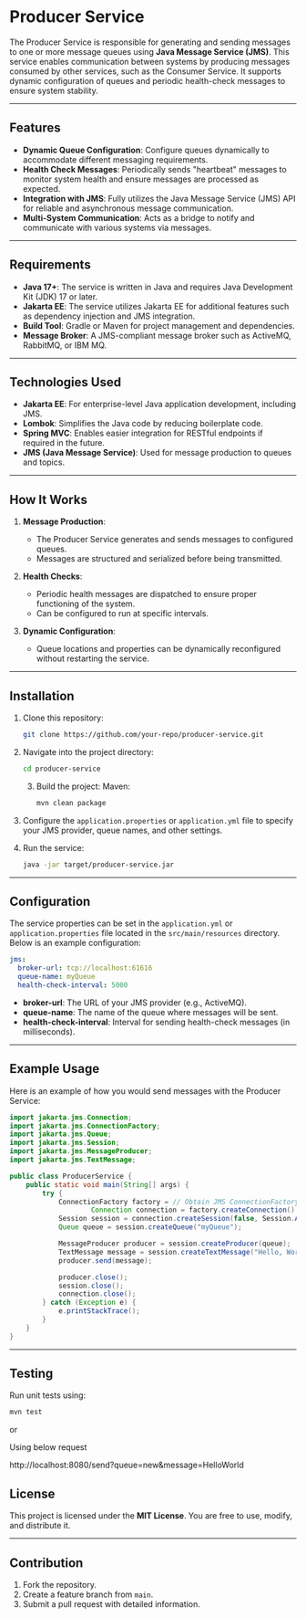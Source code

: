 # Producer Service

The Producer Service is responsible for generating and sending messages to one or more message queues using **Java
Message Service (JMS)**. This service enables communication between systems by producing messages consumed by other
services, such as the Consumer Service. It supports dynamic configuration of queues and periodic health-check messages
to ensure system stability.

---

## Features

- **Dynamic Queue Configuration**: Configure queues dynamically to accommodate different messaging requirements.
- **Health Check Messages**: Periodically sends "heartbeat" messages to monitor system health and ensure messages are
  processed as expected.
- **Integration with JMS**: Fully utilizes the Java Message Service (JMS) API for reliable and asynchronous message
  communication.
- **Multi-System Communication**: Acts as a bridge to notify and communicate with various systems via messages.

---

## Requirements

- **Java 17+**: The service is written in Java and requires Java Development Kit (JDK) 17 or later.
- **Jakarta EE**: The service utilizes Jakarta EE for additional features such as dependency injection and JMS
  integration.
- **Build Tool**: Gradle or Maven for project management and dependencies.
- **Message Broker**: A JMS-compliant message broker such as ActiveMQ, RabbitMQ, or IBM MQ.

---

## Technologies Used

- **Jakarta EE**: For enterprise-level Java application development, including JMS.
- **Lombok**: Simplifies the Java code by reducing boilerplate code.
- **Spring MVC**: Enables easier integration for RESTful endpoints if required in the future.
- **JMS (Java Message Service)**: Used for message production to queues and topics.

---

## How It Works

1. **Message Production**:
    - The Producer Service generates and sends messages to configured queues.
    - Messages are structured and serialized before being transmitted.

2. **Health Checks**:
    - Periodic health messages are dispatched to ensure proper functioning of the system.
    - Can be configured to run at specific intervals.

3. **Dynamic Configuration**:
    - Queue locations and properties can be dynamically reconfigured without restarting the service.

---

## Installation

1. Clone this repository:

    ```bash
    git clone https://github.com/your-repo/producer-service.git
    ```

2. Navigate into the project directory:

    ```bash
    cd producer-service
    ```

   3. Build the project:
      Maven:
      ```bash
      mvn clean package
      ```


4. Configure the `application.properties` or `application.yml` file to specify your JMS provider, queue names, and other
   settings.

5. Run the service:

    ```bash
    java -jar target/producer-service.jar
    ```

---

## Configuration

The service properties can be set in the `application.yml` or `application.properties` file located in the
`src/main/resources` directory. Below is an example configuration:

```yaml
jms:
  broker-url: tcp://localhost:61616
  queue-name: myQueue
  health-check-interval: 5000
```

- **broker-url**: The URL of your JMS provider (e.g., ActiveMQ).
- **queue-name**: The name of the queue where messages will be sent.
- **health-check-interval**: Interval for sending health-check messages (in milliseconds).

---

## Example Usage

Here is an example of how you would send messages with the Producer Service:

```java
import jakarta.jms.Connection;
import jakarta.jms.ConnectionFactory;
import jakarta.jms.Queue;
import jakarta.jms.Session;
import jakarta.jms.MessageProducer;
import jakarta.jms.TextMessage;

public class ProducerService {
    public static void main(String[] args) {
        try {
            ConnectionFactory factory = // Obtain JMS ConnectionFactory
                    Connection connection = factory.createConnection();
            Session session = connection.createSession(false, Session.AUTO_ACKNOWLEDGE);
            Queue queue = session.createQueue("myQueue");

            MessageProducer producer = session.createProducer(queue);
            TextMessage message = session.createTextMessage("Hello, World!");
            producer.send(message);

            producer.close();
            session.close();
            connection.close();
        } catch (Exception e) {
            e.printStackTrace();
        }
    }
}
```

---

## Testing

Run unit tests using:

```bash
mvn test
```

or

Using below request

http://localhost:8080/send?queue=new&message=HelloWorld

## License

This project is licensed under the **MIT License**. You are free to use, modify, and distribute it.

---

## Contribution

1. Fork the repository.
2. Create a feature branch from `main`.
3. Submit a pull request with detailed information.
